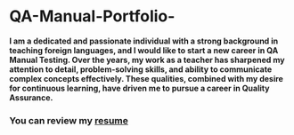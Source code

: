 # QA-Manual-Portfolio-
**I am a dedicated and passionate individual with a
strong background in teaching foreign languages,
and I would like to start a new career in QA
Manual Testing. Over the years, my work as a
teacher has sharpened my attention to detail,
problem-solving skills, and ability to communicate
complex concepts effectively. These qualities,
combined with my desire for continuous learning,
have driven me to pursue a career in Quality
Assurance.**

### You can review my [resume](https://drive.google.com/file/d/1w6vpuryQsVCym-tI20jVxCKWWuRMfPpk/view?usp=sharing)

